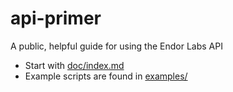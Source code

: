 # api-primer

A public, helpful guide for using the Endor Labs API

- Start with [doc/index.md](./doc/index.md)
- Example scripts are found in [examples/](./examples)

